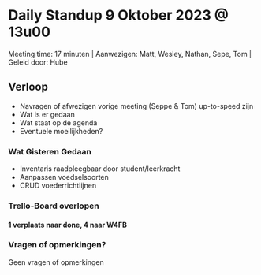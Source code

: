 # Daily Standup 9 Oktober 2023 @ 13u00

Meeting time: 17 minuten | 
Aanwezigen: Matt, Wesley, Nathan, Sepe, Tom | 
Geleid door: Hube

## Verloop
* Navragen of afwezigen vorige meeting (Seppe & Tom) up-to-speed zijn
* Wat is er gedaan
* Wat staat op de agenda
* Eventuele moeilijkheden?

### Wat Gisteren Gedaan
* Inventaris raadpleegbaar door student/leerkracht
* Aanpassen voedselsoorten
* CRUD voederrichtlijnen

### Trello-Board overlopen
#### 1 verplaats naar done, 4 naar W4FB

### Vragen of opmerkingen? 
Geen vragen of opmerkingen
